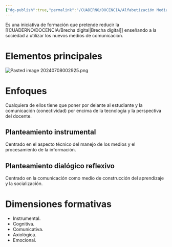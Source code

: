 ```yaml
---
{"dg-publish":true,"permalink":"/CUADERNO/DOCENCIA/Alfabetización Mediática e Informacional (AMI)/"}
---
```


Es una iniciativa de formación que pretende reducir la [[CUADERNO/DOCENCIA/Brecha digital\|Brecha digital]] enseñando a la sociedad a utilizar los nuevos medios de comunicación.

# Elementos principales

![Pasted image 20240708002925.png](/img/user/MEDIA/Pasted%20image%2020240708002925.png)

# Enfoques
Cualquiera de ellos tiene que poner por delante al estudiante y la comunicación (conectividad) por encima de la tecnología y la perspectiva del docente.
## Planteamiento instrumental
Centrado en el aspecto técnico del manejo de los medios y el procesamiento de la información.
## Planteamiento dialógico reflexivo
Centrado en la comunicación como medio de construcción del aprendizaje y la socialización.

# Dimensiones formativas
- Instrumental.
- Cognitiva.
- Comunicativa.
- Axiológica.
- Emocional.